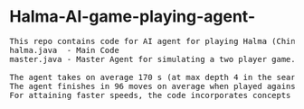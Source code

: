 # Halma-AI-game-playing-agent-

<pre>
This repo contains code for AI agent for playing Halma (Chinese checkers)
halma.java  - Main Code
master.java - Master Agent for simulating a two player game. This file creates 2 instances of the halma.java agent and starts a game between them

The agent takes on average 170 s (at max depth 4 in the search tree) to finish the game when played against itself.
The agent finishes in 96 moves on average when played against itself.
For attaining faster speeds, the code incorporates concepts of Alpha Beta Pruning, Transposition table, Move Ordering and Move Sorting. 
</pre>
